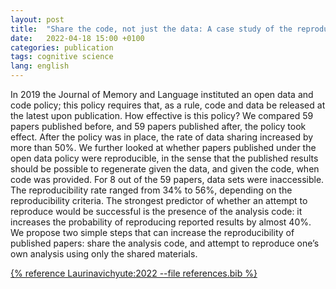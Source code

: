 ```yaml
---
layout: post
title:  "Share the code, not just the data: A case study of the reproducibility of articles published in the Journal of Memory and Language under the open data policy"
date:   2022-04-18 15:00 +0100
categories: publication
tags: cognitive science
lang: english
---
```


In 2019 the Journal of Memory and Language instituted an open data and code policy; this policy requires that, as a rule, code and data be released at the latest upon publication. How effective is this policy? We compared 59 papers published before, and 59 papers published after, the policy took effect. After the policy was in place, the rate of data sharing increased by more than 50%. We further looked at whether papers published under the open data policy were reproducible, in the sense that the published results should be possible to regenerate given the data, and given the code, when code was provided. For 8 out of the 59 papers, data sets were inaccessible. The reproducibility rate ranged from 34% to 56%, depending on the reproducibility criteria. The strongest predictor of whether an attempt to reproduce would be successful is the presence of the analysis code: it increases the probability of reproducing reported results by almost 40%. We propose two simple steps that can increase the reproducibility of published papers: share the analysis code, and attempt to reproduce one’s own analysis using only the shared materials.

[{% reference Laurinavichyute:2022 --file references.bib %}](https://psyarxiv.com/hf297/)


